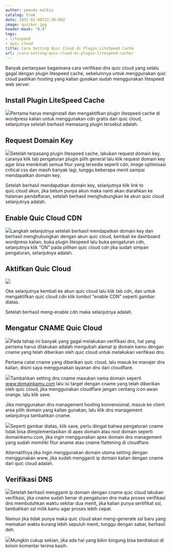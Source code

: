 ```yaml
---
author: pemuda malkis
catalog: true
date: 2021-02-08T22:30:00Z
image: quicker.jpg
header-mask: "0.4"
tags:
- litespeed
- quic cloud
title: Cara Setting Quic Cloud di Plugin LiteSpeed Cache
url: /cara-setting-quic-cloud-di-plugin-litespeed-cache/
---
```


Banyak pertanyaan bagaimana cara verifikasi dns quic cloud yang selalu gagal dengan plugin litespeed cache, sebelumnya untuk menggunakan quic cloud pastikan hosting yang kalian gunakan sudah menggunakan litespeed web server.

## Install Plugin LiteSpeed Cache

![](https://i0.wp.com/wildanfauzy.com/img/litespeed.png)Pertama harus menginstall dan mengaktifkan plugin litespeed cache di wordpress kalian untuk menggunakan cdn gratis dari quic cloud, selanjutnya setelah berhasil memasang plugin tersebut adalah.

## Request Domain Key

![](https://i0.wp.com/wildanfauzy.com/img/domain-key.png)Setelah terpasang plugin litespeed cache, lakukan request domain key, caranya klik tab pengaturan plugin pilih general lalu klik request domain key agar bisa menikmati semua fitur yang tersedia seperti cdn, image optimisasi critical css dan masih banyak lagi, tunggu beberapa menit sampai mendapatkan domain key.

Setelah berhasil mendapatkan domain key, selanjutnya klik link to quic.cloud akun, jika belum punya akun maka nanti akan diarahkan ke halaman pendaftaran, setelah berhasil menghubungkan ke akun quic cloud selanjutnya adalah.

## Enable Quic Cloud CDN

![](https://i0.wp.com/wildanfauzy.com/img/enable-cdn.png)Langkah selanjutnya setelah berhasil mendapatkan domain key dan berhasil menghubungkan dengan akun quic cloud, kembali ke dashboard wordpress kalian, buka plugin litespeed lalu buka pengaturan cdn, selanjutnya klik "ON" pada pilihan quic cloud cdn jika sudah simpan pengaturan, selanjutnya adalah.

## Aktifkan Quic Cloud

![](https://i0.wp.com/wildanfauzy.com/img/quic-cloud-enable.png)

Oke selanjutnya kembali ke akun quic cloud lalu klik tab cdn, dan untuk mengaktifkan quic cloud cdn klik tombol "enable CDN" seperti gambar diatas.

Setelah berhasil meng-enable cdn maka selanjutnya adalah.

## Mengatur CNAME Quic Cloud

![](https://i0.wp.com/wildanfauzy.com/img/cname-quic-cloud.png)Pada tahap ini banyak yang gagal melakukan verifikasi dns, hal yang pertama harus dilakukan adalah mengubah alamat ip domain kamu dengan cname yang telah diberikan oleh quic cloud untuk melakukan verifikasi dns.

Pertama catat cname yang diberikan quic cloud, lalu masuk ke manajer dns kalian, disini saya menggunakan layanan dns dari cloudflare.

![](https://i0.wp.com/wildanfauzy.com/img/setting-dns.png)Tambahkan setting dns cname masukan nama domain seperti www.domainkamu.com lalu isi target dengan cname yang telah diberikan oleh quic cloud, jika menggunakan cloudflare jangan centang icon awan orange. lalu klik save.

Jika menggunakan dns management hosting konvensional, masuk ke client area pilih domain yang kalian gunakan, lalu klik dns management selanjutnya tambahkan cname.

![](https://i0.wp.com/wildanfauzy.com/img/dns-manager.png)Seperti gambar diatas, klik save, perlu diingat bahwa pengaturan cname tidak bisa diimplementasikan di apex domain atau root domain seperti domainkamu.com, jika ingin menggunakan apex domain dns management yang sudah memiliki fitur aname atau cname flattening di cloudflare.

Alternatifnya jika ingin menggunakan domain utama setting dengan menggunakan www, jika sudah mengganti ip domain kalian dengan cname dari quic cloud adalah.

## Verifikasi DNS

![](https://i0.wp.com/wildanfauzy.com/img/verifikasi-cname.png)Setelah berhasil mengganti ip domain dengan cname quic cloud lakukan verifikasi, jika cname sudah benar di pengaturan dns maka proses verifikasi dns membutuhkan waktu sekitar dua menit, jika kalian punya sertifikat ssl, tambahkan ssl milik kamu agar proses lebih cepat.

Namun jika tidak punya maka quic cloud akan meng-generate ssl baru yang memakan waktu kurang lebih sepuluh menit, tunggu dengan sabar, berhasil deh.

![](https://i0.wp.com/wildanfauzy.com/img/sukes-cname.png)Mungkin cukup sekian, jika ada hal yang bikin bingung bisa berdiskusi di kolom komentar terima kasih.